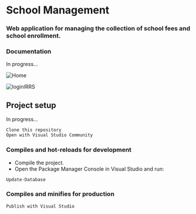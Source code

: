 # School Management

### Web application for managing the collection of school fees and school enrollment.
### Documentation

In progress...

![Home](https://user-images.githubusercontent.com/49338963/170813157-0add6ccd-d98a-4f4a-b521-b0dbd12bc2d8.png)


![loginIRRS](https://user-images.githubusercontent.com/49338963/169682426-946949a7-c21c-4487-bc0c-978f541230b3.png)

## Project setup

In progress...

```
Clone this repository
Open with Visual Studio Community
```

### Compiles and hot-reloads for development

- Compile the project.
- Open the Package Manager Console in Visual Studio and run:
```
Update-Database
```

### Compiles and minifies for production
```
Publish with Visual Studio
```

